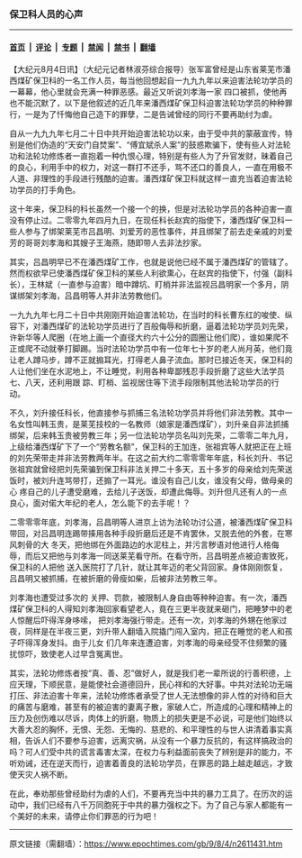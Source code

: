### 保卫科人员的心声

---

#### [首页](../../../..?n2611431) &nbsp;|&nbsp; [评论](../../../../../epoch-comment?n2611431) &nbsp;|&nbsp; [专题](../../../../../epoch-special?n2611431) &nbsp;|&nbsp; [禁闻](../../../../../epoch-news?n2611431) &nbsp;|&nbsp; [禁书](../../../../../books?n2611431) &nbsp;|&nbsp; [翻墙](https://github.com/gfw-breaker/nogfw/blob/master/README.md?n2611431)


<div class="post_content" id="artbody" itemprop="articleBody">
 <!-- article content begin -->
 <p>
  【大纪元8月4日讯】（大纪元记者林淑芬综合报导）张军富曾经是山东省莱芜市潘西煤矿保卫科的一名工作人员，每当他回想起自一九九九年以来迫害法轮功学员的一幕幕，他心里就会充满一种罪恶感。最近又听说刘孝海一家 四口被抓，使他再也不能沉默了，以下是他叙述的近几年来潘西煤矿保卫科迫害法轮功学员的种种罪行，一是为了忏悔他自己造下的罪孽，二是告诫曾经的同行不要再助纣为虐。
 </p>
 <p>
  自从一九九九年七月二十日中共开始迫害法轮功以来，由于受中共的蒙蔽宣传，特别是他们伪造的“天安门自焚案”、“傅宜斌杀人案”的鼓惑欺骗下，使有些人对法轮功和法轮功修炼者一直抱着一种仇恨心理，特别是有些人为了升官发财，昧着自己的良心，利用手中的权力，对这一群打不还手，骂不还口的善良人，一直在用极不人道、非理性的手段进行残酷的迫害。潘西煤矿保卫科就这样一直充当着迫害法轮功学员的打手角色。
 </p>
 <p>
  这十年来，保卫科的科长虽然一个接一个的换，但是对法轮功学员的各种迫害一直没有停止过。二零零九年四月九日，在现任科长赵宾的指使下，潘西煤矿保卫科一些人参与了绑架莱芜市吕昌明、刘爱芳的恶性事件，并且绑架了前去走亲戚的刘爱芳的哥哥刘孝海和其嫂子王海燕，随即带人去非法抄家。
 </p>
 <p>
  其实，吕昌明早已不在潘西煤矿工作，也就是说他已经不属于潘西煤矿的管辖了。然而权欲早已使潘西煤矿保卫科的某些人利欲熏心，在赵宾的指使下，付强（副科长），王林斌（一直参与迫害）暗中蹲坑、盯梢并非法监视吕昌明家一个多月，阴谋绑架刘孝海，吕昌明等人并非法劳教他们。
 </p>
 <p>
  一九九九年七月二十日中共刚刚开始迫害法轮功，在当时的科长曹东红的唆使、纵容下，对潘西煤矿的法轮功学员进行了百般侮辱和折磨，逼着法轮功学员刘先荣，许新华等人爬圈（在地上画一个直径大约六十公分的圆圈让他们爬），谁如果爬不正或爬不动就拳打脚踢。当时法轮功学员中有一位年七十岁的老人尚月英，他们竟让老人蹲马步，蹲不正就搧耳光，打得老人鼻子流血。那时已接近冬天，保卫科的人让他们坐在水泥地上，不让睡觉，利用各种卑鄙残忍手段折磨了这些大法学员七、八天，还利用跟 踪、盯梢、监视居住等下流手段限制其他法轮功学员的行动。
 </p>
 <p>
  不久，刘升接任科长，他直接参与抓捕三名法轮功学员并将他们非法劳教。其中一名女性叫韩玉贵，是莱芜技校的一名教师（娘家是潘西煤矿），刘升亲自非法抓捕绑架，后来韩玉贵被劳教三年；另一位法轮功学员名叫刘先荣，二零零二年九月，上级给潘西煤矿下了一个“劳教名额”，保卫科的王加连，张祖宾等人就把正在上班的刘先荣带走并非法劳教两年半。在这之前大约二零零零年年底，科长刘升、书记张祖宾就曾经把刘先荣骗到保卫科非法关押二十多天，五十多岁的母亲给刘先荣送饭时，被刘升连骂带打，还搧了一耳光。谁没有自己儿女，谁没有父母，做母亲的心 疼自己的儿子遭受磨难，去给儿子送饭，却遭此侮辱。刘升但凡还有人的一点良心，面对偌大年纪的老人，怎么能下的去手呢！？
 </p>
 <p>
  二零零零年底，刘孝海，吕昌明等人进京上访为法轮功讨公道，被潘西煤矿保卫科带回，对吕昌明连踢带揍用各种手段折磨后还是不肯罢休，又脱去他的外套，在寒风刺骨的大 冬天，把他绑在外面路边的水泥柱上，并污言秽语对他进行人格侮辱，而后又把他与刘孝海一同送莱芜看守所。在看守所，吕昌明差点被迫害致死，保卫科的人把他 送入医院打了几针，就让其年迈的老父背回家。身体刚刚恢复，吕昌明又被抓捕，在被折磨的骨瘦如柴，后被非法劳教三年。
 </p>
 <p>
  刘孝海也遭受过多次的 关押、罚款，被限制人身自由等种种迫害。有一次，潘西煤矿保卫科的人得知刘孝海回家看望老人，竟在三更半夜就来砸门，把睡梦中的老人惊醒后吓得浑身哆嗦， 把刘孝海强行带走。还有一次，刘孝海的外甥在他家过夜，同样是在半夜三更，刘升带人翻墙入院撬门闯入室内，把正在睡觉的老人和孩子吓得浑身发抖。由于儿女 们几年来连遭迫害，刘孝海的母亲经受不住频繁的骚扰惊吓，致使老人过早含冤离世。
 </p>
 <p>
  其实，法轮功修炼者按“真、善、忍”做好人，就是我们老一辈所说的行善积德，上应天理，下顺民意，是能使社会道德回升，民心祥和的大好事。中共对法轮功无端打压、非法迫害十年来，法轮功修炼者承受了世人无法想像的非人性的对待和巨大的痛苦与磨难，甚至有的被迫害的妻离子散，家破人亡，所造成的心理和精神上的压力及创伤难以尽诉，肉体上的折磨，物质上的损失更是不必说，可是他们始终以大善大忍的胸怀，无恨、无怨、无悔的、慈悲的、和平理性的与世人讲清着事实真相，告诉人们不要参与迫害，远离灾祸，从没有一个暴力反抗的，有这样搞政治的吗？可人们受中共的谎言毒害太深，在权力与利益面前丧失了辨别是非的能力，不听劝诫，还在逆天而行，迫害着善良的法轮功学员，在罪恶的路上越走越远，才致使天灾人祸不断。
 </p>
 <p>
  在此，奉劝那些曾经助纣为虐的人们，不要再充当中共的暴力工具了。在历次的运动中，我们已经有八千万同胞死于中共的暴力强权之下。为了自己与家人都能有一个美好的未来，请停止你们罪恶的行为吧！
  <font color="#ffffff">
   (http://www.dajiyuan.com)
  </font>
 </p>
 <!-- article content end -->
 <div id="below_article_ad">
 </div>
</div>


---

原文链接（需翻墙）：https://www.epochtimes.com/gb/9/8/4/n2611431.htm